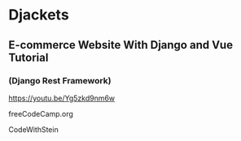 # Djackets

## E-commerce Website With Django and Vue Tutorial

### (Django Rest Framework)

https://youtu.be/Yg5zkd9nm6w

freeCodeCamp.org

CodeWithStein
